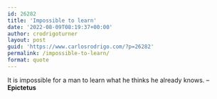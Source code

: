 ```yaml
---
id: 26282
title: 'Impossible to learn'
date: '2022-08-09T08:19:37+00:00'
author: crodrigoturner
layout: post
guid: 'https://www.carlosrodrigo.com/?p=26282'
permalink: /impossible-to-learn/
format: quote
---
```


It is impossible for a man to learn what he thinks he already knows. – **Epictetus**